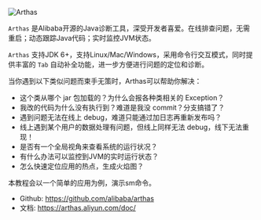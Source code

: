 


![Arthas](https://arthas.aliyun.com/doc/_images/arthas.png)

`Arthas` 是Alibaba开源的Java诊断工具，深受开发者喜爱。在线排查问题，无需重启；动态跟踪Java代码；实时监控JVM状态。

`Arthas` 支持JDK 6+，支持Linux/Mac/Windows，采用命令行交互模式，同时提供丰富的 `Tab` 自动补全功能，进一步方便进行问题的定位和诊断。

当你遇到以下类似问题而束手无策时，Arthas可以帮助你解决：

- 这个类从哪个 jar 包加载的？为什么会报各种类相关的 Exception？
- 我改的代码为什么没有执行到？难道是我没 commit？分支搞错了？
- 遇到问题无法在线上 debug，难道只能通过加日志再重新发布吗？
- 线上遇到某个用户的数据处理有问题，但线上同样无法 debug，线下无法重现！
- 是否有一个全局视角来查看系统的运行状况？
- 有什么办法可以监控到JVM的实时运行状态？
- 怎么快速定位应用的热点，生成火焰图？

本教程会以一个简单的应用为例，演示sm命令。

* Github: https://github.com/alibaba/arthas
* 文档: https://arthas.aliyun.com/doc/
